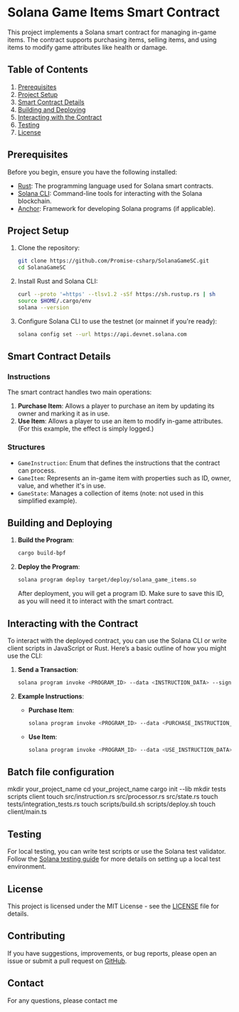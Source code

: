 # Solana Game Items Smart Contract

This project implements a Solana smart contract for managing in-game items. The contract supports purchasing items, selling items, and using items to modify game attributes like health or damage.

## Table of Contents

1. [Prerequisites](#prerequisites)
2. [Project Setup](#project-setup)
3. [Smart Contract Details](#smart-contract-details)
4. [Building and Deploying](#building-and-deploying)
5. [Interacting with the Contract](#interacting-with-the-contract)
6. [Testing](#testing)
7. [License](#license)

## Prerequisites

Before you begin, ensure you have the following installed:

- [Rust](https://www.rust-lang.org/): The programming language used for Solana smart contracts.
- [Solana CLI](https://docs.solana.com/cli/install-solana-cli-tools): Command-line tools for interacting with the Solana blockchain.
- [Anchor](https://project-serum.github.io/anchor/): Framework for developing Solana programs (if applicable).

## Project Setup

1. Clone the repository:

    ```sh
    git clone https://github.com/Promise-csharp/SolanaGameSC.git
    cd SolanaGameSC
    ```

2. Install Rust and Solana CLI:

    ```sh
    curl --proto '=https' --tlsv1.2 -sSf https://sh.rustup.rs | sh
    source $HOME/.cargo/env
    solana --version
    ```

3. Configure Solana CLI to use the testnet (or mainnet if you're ready):

    ```sh
    solana config set --url https://api.devnet.solana.com
    ```

## Smart Contract Details

### Instructions

The smart contract handles two main operations:

1. **Purchase Item**: Allows a player to purchase an item by updating its owner and marking it as in use.
2. **Use Item**: Allows a player to use an item to modify in-game attributes. (For this example, the effect is simply logged.)

### Structures

- `GameInstruction`: Enum that defines the instructions that the contract can process.
- `GameItem`: Represents an in-game item with properties such as ID, owner, value, and whether it's in use.
- `GameState`: Manages a collection of items (note: not used in this simplified example).

## Building and Deploying

1. **Build the Program**:

    ```sh
    cargo build-bpf
    ```

2. **Deploy the Program**:

    ```sh
    solana program deploy target/deploy/solana_game_items.so
    ```

   After deployment, you will get a program ID. Make sure to save this ID, as you will need it to interact with the smart contract.

## Interacting with the Contract

To interact with the deployed contract, you can use the Solana CLI or write client scripts in JavaScript or Rust. Here’s a basic outline of how you might use the CLI:

1. **Send a Transaction**:

    ```sh
    solana program invoke <PROGRAM_ID> --data <INSTRUCTION_DATA> --signer <SIGNER_KEYPAIR>
    ```

2. **Example Instructions**:

    - **Purchase Item**:
      ```sh
      solana program invoke <PROGRAM_ID> --data <PURCHASE_INSTRUCTION_DATA> --signer <SIGNER_KEYPAIR>
      ```

    - **Use Item**:
      ```sh
      solana program invoke <PROGRAM_ID> --data <USE_INSTRUCTION_DATA> --signer <SIGNER_KEYPAIR>
      ```


## Batch file configuration

mkdir your_project_name
cd your_project_name
cargo init --lib
mkdir tests scripts client
touch src/instruction.rs src/processor.rs src/state.rs
touch tests/integration_tests.rs
touch scripts/build.sh scripts/deploy.sh
touch client/main.ts

## Testing


For local testing, you can write test scripts or use the Solana test validator. Follow the [Solana testing guide](https://docs.solana.com/developing/test-validator) for more details on setting up a local test environment.

## License

This project is licensed under the MIT License - see the [LICENSE](LICENSE) file for details.

## Contributing

If you have suggestions, improvements, or bug reports, please open an issue or submit a pull request on [GitHub](https://github.com/yourusername/solana-game-items).

## Contact

For any questions, please contact me
